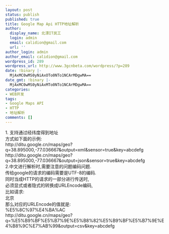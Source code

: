 ```yaml
---
layout: post
status: publish
published: true
title: Google Map Api HTTP地址解析
author:
  display_name: 北漂IT民工
  login: admin
  email: calidion@gmail.com
  url: ''
author_login: admin
author_email: calidion@gmail.com
wordpress_id: 289
wordpress_url: http://www.3gcnbeta.com/wordpress/?p=289
date: !binary |-
  MjAxMC0wMS0yNiAxOTo0NTo1NCArMDgwMA==
date_gmt: !binary |-
  MjAxMC0wMS0yNiAxMTo0NTo1NCArMDgwMA==
categories:
- WEB开发
tags:
- Google Maps API
- HTTP
- 地址解析
comments: []
---
```

<p>1. 支持通过经纬度得到地址<br />
方式如下面的示例:<br />
http://ditu.google.cn/maps/geo?q=38.895000,-77.036667&output=xml&sensor=true&key=abcdefg<br />
http://ditu.google.cn/maps/geo?q=38.895000,-77.036667&output=json&sensor=true&key=abcdefg<br />
2.中文进行解析时,需要注意的问题编码问题.<br />
传给google的请求的编码需要是UTF-8的编码.<br />
同时当成HTTP的请求的一部分进行传送时,<br />
必须显式或者隐式的转换成URLEncode编码,<br />
比如请求:<br />
北京<br />
那么对应的URLEncode的值就是:<br />
%E5%8C%97%E4%BA%AC<br />
http://ditu.google.cn/maps/geo?q=%E5%B9%BF%E5%B7%9E%E5%B8%82%E5%B9%BF%E5%B7%9E%E4%B8%9C%E7%AB%99&output=csv&key=abcdefg</p>
